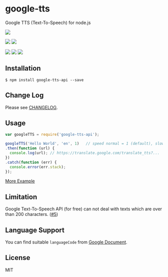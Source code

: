 # google-tts

Google TTS (Text-To-Speech) for node.js

[![][npm-img]][npm-url]

[![][dependency-img]][dependency-url]
[![][dependency-dev-img]][dependency-dev-url]

[![][travis-img]][travis-url]
[![][appveyor-img]][appveyor-url]
[![][coverage-img]][coverage-url]

## Installation

```
$ npm install google-tts-api --save
```

## Change Log

Please see [CHANGELOG](https://github.com/zlargon/google-tts/blob/master/CHANGELOG.md).

## Usage

``` js
var googleTTS = require('google-tts-api');

googleTTS('Hello World', 'en', 1)   // speed normal = 1 (default), slow = 0.24
.then(function (url) {
  console.log(url); // https://translate.google.com/translate_tts?...
})
.catch(function (err) {
  console.error(err.stack);
});
```

[More Example](https://github.com/zlargon/google-tts/tree/master/example)

## Limitation

Google Text-To-Speech API (for free) can not deal with texts which are over than 200 characters. ([#5](https://github.com/zlargon/google-tts/issues/5))

## Language Support

You can find suitable `languageCode` from [Google Document](https://cloud.google.com/speech/docs/languages).

## License

MIT

[npm-url]: https://nodei.co/npm/google-tts-api
[npm-img]: https://nodei.co/npm/google-tts-api.png

[dependency-url]: https://david-dm.org/zlargon/google-tts
[dependency-img]: https://img.shields.io/david/zlargon/google-tts.svg

[dependency-dev-url]: https://david-dm.org/zlargon/google-tts#info=devDependencies
[dependency-dev-img]: https://img.shields.io/david/dev/zlargon/google-tts.svg

[travis-url]: https://travis-ci.org/zlargon/google-tts
[travis-img]: https://img.shields.io/travis/zlargon/google-tts.svg?logo=data%3Aimage%2Fsvg%2Bxml%3Bbase64%2CPHN2ZyB4bWxucz0iaHR0cDovL3d3dy53My5vcmcvMjAwMC9zdmciIHhtbG5zOnhsaW5rPSJodHRwOi8vd3d3LnczLm9yZy8xOTk5L3hsaW5rIiB2aWV3Qm94PSItMTQyLjUgLTE0Mi41IDI4NSAyODUiPjxjaXJjbGUgcj0iMTQxLjciIGZpbGw9IiNERDQ4MTQiLz48ZyBpZD0iYSIgZmlsbD0iI0ZGRiI%2BPGNpcmNsZSBjeD0iLTk2LjQiIHI9IjE4LjkiLz48cGF0aCBkPSJNLTQ1LjYgNjguNGMtMTYuNi0xMS0yOS0yOC0zNC00Ny44IDYtNSA5LjgtMTIuMyA5LjgtMjAuNnMtMy44LTE1LjctOS44LTIwLjZjNS0xOS44IDE3LjQtMzYuNyAzNC00Ny44bDEzLjggMjMuMkMtNDYtMzUuMi01NS4zLTE4LjctNTUuMyAwYzAgMTguNyA5LjMgMzUuMiAyMy41IDQ1LjJ6Ii8%2BPC9nPjx1c2UgeGxpbms6aHJlZj0iI2EiIHRyYW5zZm9ybT0icm90YXRlKDEyMCkiLz48dXNlIHhsaW5rOmhyZWY9IiNhIiB0cmFuc2Zvcm09InJvdGF0ZSgyNDApIi8%2BPC9zdmc%2B

[appveyor-url]: https://ci.appveyor.com/project/zlargon/google-tts
[appveyor-img]: https://img.shields.io/appveyor/ci/zlargon/google-tts.svg?logo=data%3Aimage%2Fsvg%2Bxml%3Bbase64%2CPHN2ZyB4bWxucz0iaHR0cDovL3d3dy53My5vcmcvMjAwMC9zdmciIHZlcnNpb249IjEuMSIgd2lkdGg9IjEyOCIgaGVpZ2h0PSIxMjgiIHZpZXdCb3g9IjAgMCAxMjggMTI4Ij48ZyBmaWxsPSIjMUJBMUUyIiB0cmFuc2Zvcm09InNjYWxlKDgpIj48cGF0aCBkPSJNMCAyLjI2NWw2LjUzOS0uODg4LjAwMyA2LjI4OC02LjUzNi4wMzd6Ii8%2BPHBhdGggZD0iTTYuNTM2IDguMzlsLjAwNSA2LjI5My02LjUzNi0uODk2di01LjQ0eiIvPjxwYXRoIGQ9Ik03LjMyOCAxLjI2MWw4LjY3LTEuMjYxdjcuNTg1bC04LjY3LjA2OXoiLz48cGF0aCBkPSJNMTYgOC40NDlsLS4wMDIgNy41NTEtOC42Ny0xLjIyLS4wMTItNi4zNDV6Ii8%2BPC9nPjwvc3ZnPg==

[coverage-url]: https://coveralls.io/r/zlargon/google-tts
[coverage-img]: https://img.shields.io/coveralls/zlargon/google-tts.svg
